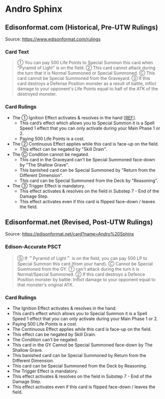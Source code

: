 # Andro Sphinx

## Edisonformat.com (Historical, Pre-UTW Rulings)

Source: https://www.edisonformat.com/rulings

### Card Text

> ① You can pay 500 Life Points to Special Summon this card when "Pyramid of Light" is on the field. ② This card cannot attack during the turn that it is Normal Summoned or Special Summoned. Ⓒ This card cannot be Special Summoned from the Graveyard. ③ If this card destroys a Defense Position monster as a result of battle, inflict damage to your opponent's Life Points equal to half of the ATK of the destroyed monster.

### Card Rulings

*   The ① Ignition Effect activates & resolves in the hand \[[REF](https://www.pojo.biz/board/showthread.php?t=610305)\].
    *   This card’s effect which allows you to Special Summon it is a Spell Speed 1 effect that you can only activate during your Main Phase 1 or 2.
    *   Paying 500 Life Points is a cost.
*   The ② Continuous Effect applies while this card is face-up on the field.
    *   This effect can be negated by "Skill Drain".
*   The Ⓒ Condition cannot be negated.
    *   This card in the Graveyard can't be Special Summoned face-down by "The Shallow Grave".
    *   This banished card can be Special Summoned by "Return from the Different Dimension".
    *   This card can be Special Summoned from the Deck by "Reasoning".
*   The ③ Trigger Effect is mandatory.
    *   This effect activates & resolves on the field in Substep 7 - End of the Damage Step.
    *   This effect activates even if this card is flipped face-down / leaves the field.

## Edisonformat.net (Revised, Post-UTW Rulings)

Source: https://edisonformat.net/card?name=Andro%20Sphinx

### Edison-Accurate PSCT

> Ⓢ If ＂Pyramid of Light＂ is on the field, you can pay 500 LP to Special Summon this card (from your hand).
> Ⓒ Cannot be Special Summoned from the GY.
> ① can't attack during the turn it is Normal/Special Summoned.
> ② If this card destroys a Defence Position monster by battle: Inflict damage to your opponent equal to that monster's original ATK.

### Card Rulings

*   The Ignition Effect activates & resolves in the hand.
*   This card’s effect which allows you to Special Summon it is a Spell Speed 1 effect that you can only activate during your Main Phase 1 or 2.
*   Paying 500 Life Points is a cost.
*   The Continuous Effect applies while this card is face-up on the field.
*   This effect can be negated by Skill Drain.
*   The Condition can't be negated.
*   This card in the GY Cannot be Special Summoned face-down by The Shallow Grave.
*   This banished card can be Special Summoned by Return from the Different Dimension.
*   This card can be Special Summoned from the Deck by Reasoning.
*   The Trigger Effect is mandatory.
*   This effect activates & resolves on the field in Substep 7 - End of the Damage Step.
*   This effect activates even if this card is flipped face-down / leaves the field.
            